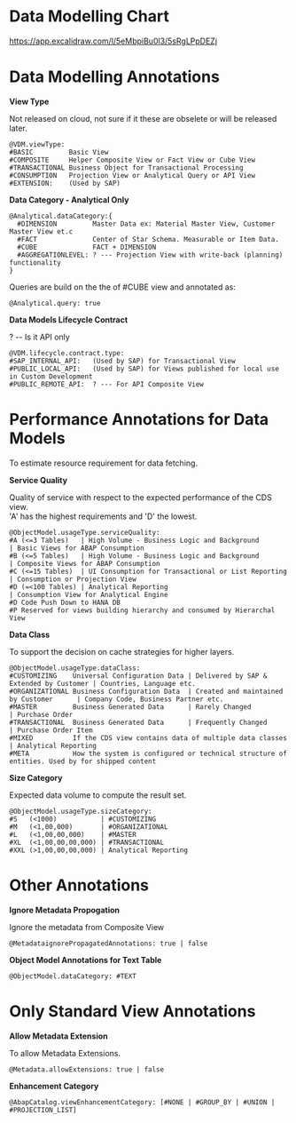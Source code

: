 # Data Modelling Chart

https://app.excalidraw.com/l/5eMbpiBu0l3/5sRgLPpDEZj

# Data Modelling Annotations

**View Type**<br />

Not released on cloud, not sure if it these are obselete or will be released later.

```
@VDM.viewType:
#BASIC         Basic View
#COMPOSITE     Helper Composite View or Fact View or Cube View
#TRANSACTIONAL Business Object for Transactional Processing
#CONSUMPTION   Projection View or Analytical Query or API View
#EXTENSION:    (Used by SAP)
```

**Data Category - Analytical Only**<br />

```
@Analytical.dataCategory:{
  #DIMENSION         Master Data ex: Material Master View, Customer Master View et.c
  #FACT              Center of Star Schema. Measurable or Item Data. 
  #CUBE              FACT + DIMENSION
  #AGGREGATIONLEVEL: ? --- Projection View with write-back (planning) functionality 
}
```

Queries are build on the the of #CUBE view and annotated as:

```
@Analytical.query: true
```

**Data Models Lifecycle Contract**<br />

? -- Is it API only

```
@VDM.lifecycle.contract.type:
#SAP_INTERNAL_API:   (Used by SAP) for Transactional View
#PUBLIC_LOCAL_API:   (Used by SAP) for Views published for local use in Custom Development 
#PUBLIC_REMOTE_API:  ? --- For API Composite View 
```

# Performance Annotations for Data Models

To estimate resource requirement for data fetching. <br />

**Service Quality**<br />

Quality of service with respect to the expected performance of the CDS view.<br />
'A' has the highest requirements and 'D' the lowest. 

```
@ObjectModel.usageType.serviceQuality:
#A (<=3 Tables)   | High Volume - Business Logic and Background        | Basic Views for ABAP Consumption
#B (<=5 Tables)   | High Volume - Business Logic and Background        | Composite Views for ABAP Consumption
#C (<=15 Tables)  | UI Consumption for Transactional or List Reporting | Consumption or Projection View 
#D (=<100 Tables) | Analytical Reporting                               | Consumption View for Analytical Engine
#D Code Push Down to HANA DB
#P Reserved for views building hierarchy and consumed by Hierarchal View
```

**Data Class**<br />

To support the decision on cache strategies for higher layers.

```
@ObjectModel.usageType.dataClass:
#CUSTOMIZING    Universal Configuration Data | Delivered by SAP & Extended by Customer | Countries, Language etc.
#ORGANIZATIONAL Business Configuration Data  | Created and maintained by Customer      | Company Code, Business Partner etc.
#MASTER         Business Generated Data      | Rarely Changed                          | Purchase Order
#TRANSACTIONAL  Business Generated Data      | Frequently Changed                      | Purchase Order Item
#MIXED          If the CDS view contains data of multiple data classes                 | Analytical Reporting
#META           How the system is configured or technical structure of entities. Used by for shipped content
```

**Size Category**<br />

Expected data volume to compute the result set.

```
@ObjectModel.usageType.sizeCategory: 
#S   (<1000)           | #CUSTOMIZING
#M   (<1,00,000)       | #ORGANIZATIONAL 
#L   (<1,00,00,000)    | #MASTER
#XL  (<1,00,00,00,000) | #TRANSACTIONAL
#XXL (>1,00,00,00,000) | Analytical Reporting
```

# Other Annotations

**Ignore Metadata Propogation**<br />

Ignore the metadata from Composite View <br />

```
@MetadataignorePropagatedAnnotations: true | false
```

**Object Model Annotations for Text Table**<br />

```
@ObjectModel.dataCategory: #TEXT
```

# Only Standard View Annotations

**Allow Metadata Extension**<br />

To allow Metadata Extensions.<br />

```
@Metadata.allowExtensions: true | false             
```

**Enhancement Category**<br />

```
@AbapCatalog.viewEnhancementCategory: [#NONE | #GROUP_BY | #UNION | #PROJECTION_LIST]
```

